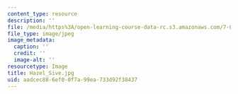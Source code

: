 ```yaml
---
content_type: resource
description: ''
file: /media/https%3A/open-learning-course-data-rc.s3.amazonaws.com/7-01sc-fundamentals-of-biology-fall-2011/aadcec886ef00f7a99ea733d92f38437_Hazel_Sive.jpg
file_type: image/jpeg
image_metadata:
  caption: ''
  credit: ''
  image-alt: ''
resourcetype: Image
title: Hazel_Sive.jpg
uid: aadcec88-6ef0-0f7a-99ea-733d92f38437
---
```

